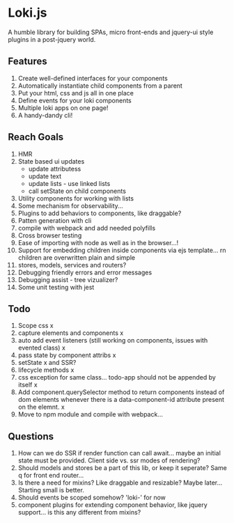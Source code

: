 # Loki.js
A humble library for building SPAs, micro front-ends and jquery-ui style plugins in a post-jquery world.

## Features
1. Create well-defined interfaces for your components
2. Automatically instantiate child components from a parent
3. Put your html, css and js all in one place
4. Define events for your loki components
4. Multiple loki apps on one page!
5. A handy-dandy cli!

## Reach Goals
1. HMR
2. State based ui updates
    - update attributess
    - update text
    - update lists - use linked lists
    - call setState on child components
3. Utility components for working with lists
4. Some mechanism for observability...
5. Plugins to add behaviors to components, like draggable?
6. Patten generation with cli
7. compile with webpack and add needed  polyfills
8. Cross browser testing
9. Ease of importing with node as well as in the browser...!
10. Support for embedding children inside components via ejs template... rn children are overwritten plain and simple
11. stores, models, services and routers?
12. Debugging friendly errors and error messages
13. Debugging assist - tree vizualizer?
14. Some unit testing with jest

## Todo
1. Scope css x
2. capture elements and components x
3. auto add event listeners (still working on components, issues with evented class) x
4. pass state by component attribs x
5. setState x and SSR?
6. lifecycle methods x
7. css exception for same class... todo-app should not be appended by itself x
8. Add component.querySelector method to return components instead of dom elements whenever there is a data-component-id attribute present on the elemnt. x
9. Move to npm module and compile with webpack...

## Questions
1. How can we do SSR if render function can call await... maybe an initial state must be provided. Client side vs. ssr modes of rendering?
2. Should models and stores be a part of this lib, or keep it seperate? Same q for front end router...
3. Is there a need for mixins? Like draggable and resizable? Maybe later... Starting small is better.
4. Should events be scoped somehow? 'loki-' for now
5. component plugins for extending component behavior, like jquery support... is this any different from mixins?
